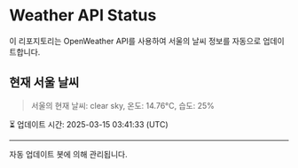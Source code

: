 
# Weather API Status

이 리포지토리는 OpenWeather API를 사용하여 서울의 날씨 정보를 자동으로 업데이트합니다.

## 현재 서울 날씨
> 서울의 현재 날씨: clear sky, 온도: 14.76°C, 습도: 25%

⏳ 업데이트 시간: 2025-03-15 03:41:33 (UTC)

---
자동 업데이트 봇에 의해 관리됩니다.
